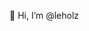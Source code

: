 👋 Hi, I’m @leholz

<!---
leholz/leholz is a ✨ special ✨ repository because its `README.md` (this file) appears on your GitHub profile.
You can click the Preview link to take a look at your changes.
--->

